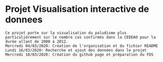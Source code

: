 #  Projet Visualisation interactive de donnees
    Ce projet porte sur la visualisation du paludisme plus particuliérement sur le nombre cas confirmés dans la CEDEAO pour la durée allant de 2000 à 2012.
    Mercredi 04/03/2020: Création de l'organisation et du fichier README
    Lundi 16/03/2020: Recherche et ajout des données dans le projet
    Mercredi 18/03/2020: Création du github page et préparation du FDS
